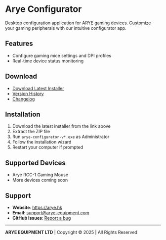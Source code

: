 # Arye Configurator

Desktop configuration application for ARYE gaming devices. Customize your gaming peripherals with our intuitive configurator app.

## Features

- Configure gaming mice settings and DPI profiles
- Real-time device status monitoring

## Download

- [Download Latest Installer](https://github.com/dvakatsiienko/arye-configurator/releases/latest/download/arye-configurator-windows-latest.zip)
- [Version History](https://github.com/dvakatsiienko/arye-configurator/releases)
- [Changelog](CHANGELOG.md)

## Installation

1. Download the latest installer from the link above
2. Extract the ZIP file
3. Run `arye-configurator-v*.exe` as Administrator
4. Follow the installation wizard
5. Restart your computer if prompted

## Supported Devices

- Arye RCC-1 Gaming Mouse
- More devices coming soon

## Support

- **Website**: https://arye.hk
- **Email**: support@arye-equipment.com
- **GitHub Issues**: [Report a bug](https://github.com/dvakatsiienko/arye-configurator/issues)

---

**ARYE EQUIPMENT LTD** | Copyright © 2025 | All Rights Reserved
